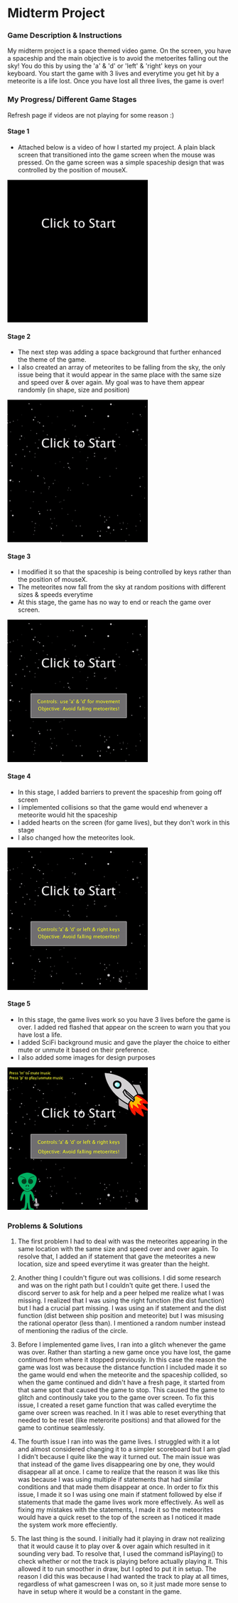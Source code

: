# Midterm Project

### Game Description & Instructions

My midterm project is a space themed video game. On the screen, you have a spaceship and the main objective is to avoid the metoerites falling out the sky! You do this by using the 'a' & 'd' or 'left' & 'right' keys on your keyboard. You start the game with 3 lives and everytime you get hit by a meteorite is a life lost. Once you have lost all three lives, the game is over!

### My Progress/ Different Game Stages

Refresh page if videos are not playing for some reason :)

#### Stage 1
- Attached below is a video of how I started my project. A plain black screen that transitioned into the game screen when the mouse was pressed. On the game screen was a simple spaceship design that was controlled by the position of mouseX.

![](media/Stage1.gif)

#### Stage 2
- The next step was adding a space background that further enhanced the theme of the game. 
- I also created an array of meteorites to be falling from the sky, the only issue being that it would appear in the same place with the same size and speed over & over again. My goal was to have them appear randomly (in shape, size and position)

![](media/Stage2.gif)

#### Stage 3
- I modified it so that the spaceship is being controlled by keys rather than the position of mouseX.
- The meteorites now fall from the sky at random positions with different sizes & speeds everytime
- At this stage, the game has no way to end or reach the game over screen.

![](media/Stage3.gif)

#### Stage 4
- In this stage, I added barriers to prevent the spaceship from going off screen 
- I implemented collisions so that the game would end whenever a meteorite would hit the spaceship
- I added hearts on the screen (for game lives), but they don't work in this stage
- I also changed how the meteorites look.

![](media/Stage4.gif)

#### Stage 5
- In this stage, the game lives work so you have 3 lives before the game is over. I added red flashed that appear on the screen to warn you that you have lost a life.
- I added SciFi background music and gave the player the choice to either mute or unmute it based on their preference. 
- I also added some images for design purposes

![](media/Stage5.gif)


### Problems & Solutions
1) The first problem I had to deal with was the meteorites appearing in the same location with the same size and speed over and over again. To resolve that, I added an if statement that gave the meteorites a new location, size and speed everytime it was greater than the height.

2) Another thing I couldn't figure out was collisions. I did some research and was on the right path but I couldn't quite get there. I used the discord server to ask for help and a peer helped me realize what I was missing. I realized that I was using the right function (the dist function) but I had a crucial part missing. I was using an if statement and the dist function (dist between ship position and meteorite) but I was misusing the rational operator (less than). I mentioned a random number instead of mentioning the radius of the circle.

3) Before I implemented game lives, I ran into a glitch whenever the game was over. Rather than starting a new game once you have lost, the game continued from where it stopped previously. In this case the reason the game was lost was because the distance function I included made it so the game would end when the meteorite and the spaceship collided, so when the game continued and didn't have a fresh page, it started from that same spot that caused the game to stop. This caused the game to glitch and continously take you to the game over screen. To fix this issue, I created a reset game function that was called everytime the game over screen was reached. In it I was able to reset everything that needed to be reset (like meterorite positions) and that allowed for the game to continue seamlessly. 

4) The fourth issue I ran into was the game lives. I struggled with it a lot and almost considered changing it to a simpler scoreboard but I am glad I didn't because I quite like the way it turned out. The main issue was that instead of the game lives disappearing one by one, they would disappear all at once. I came to realize that the reason it was like this was because I was using multiple if statements that had similar conditions and that made them disappear at once. In order to fix this issue, I made it so I was using one main if statment followed by else if statements that made the game lives work more effectively. As well as fixing my mistakes with the statements, I made it so the meteorites would have a quick reset to the top of the screen as I noticed it made the system work more effeciently. 

5) The last thing is the sound. I initially had it playing in draw not realizing that it would cause it to play over & over again which resulted in it sounding very bad. To resolve that, I used the command isPlaying() to check whether or not the track is playing before actually playing it. This allowed it to run smoother in draw, but I opted to put it in setup. The reason I did this was because I had wanted the track to play at all times, regardless of what gamescreen I was on, so it just made more sense to have in setup where it would be a constant in the game. 
